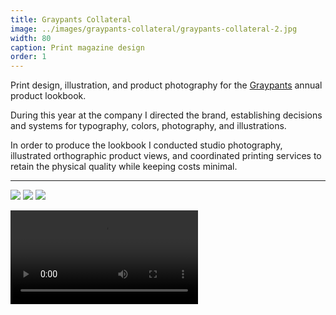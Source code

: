 ```yaml
---
title: Graypants Collateral
image: ../images/graypants-collateral/graypants-collateral-2.jpg
width: 80
caption: Print magazine design
order: 1
---
```


Print design, illustration, and product photography for the [Graypants](https://graypants.com) annual product lookbook.

During this year at the company I directed the brand, establishing decisions and systems for typography, colors, photography, and illustrations.

In order to produce the lookbook I conducted studio photography, illustrated orthographic product views, and coordinated printing services to retain the physical quality while keeping costs minimal.

---

![](../images/graypants-collateral/graypants-collateral-1.jpg)
![](../images/graypants-collateral/graypants-collateral-2.jpg)
![](../images/graypants-collateral/graypants-collateral-3.jpg)

<video controls src="images/graypants-lookbook-flipthrough.mp4"></video>